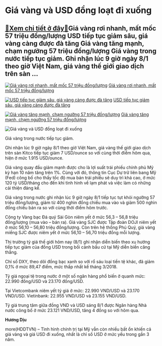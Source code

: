 Giá vàng và USD đồng loạt đi xuống
==================================

[:gift:Xem chi tiết ở đây:gift:](https://hddtvn.com/gia-vang-va-usd-dong-loat-di-xuong/)Giá vàng rơi nhanh, mất mốc 57 triệu đồng/lượng USD tiếp tục giảm sâu, giá vàng càng được đà tăng Giá vàng tăng mạnh, chạm ngưỡng 57 triệu đồng/lượng Giá vàng trong nước tiếp tục giảm. Ghi nhận lúc 9 giờ ngày 8/1 theo giờ Việt Nam, giá vàng thế giới giao dịch trên sàn …
------------------------------------------------------------------------------------------------------------------------------------------------------------------------------------------------------------------------------------------------------------------------------





[![Giá vàng rơi nhanh, mất mốc 57 triệu đồng/lượng](https://hddtvn.com/wp-content/uploads/2021/01/0047_IMG_0173-2.jpg "Giá vàng rơi nhanh, mất mốc 57 triệu đồng/lượng")](https://haiquanonline.com.vn/gia-vang-roi-nhanh-mat-moc-57-trieu-dongluong-139740.html "Giá vàng rơi nhanh, mất mốc 57 triệu đồng/lượng") 
[Giá vàng rơi nhanh, mất mốc 57 triệu đồng/lượng](https://haiquanonline.com.vn/gia-vang-roi-nhanh-mat-moc-57-trieu-dongluong-139740.html "Giá vàng rơi nhanh, mất mốc 57 triệu đồng/lượng")


[![USD tiếp tục giảm sâu, giá vàng càng được đà tăng](https://hddtvn.com/wp-content/uploads/2021/01/5903_TNC_0566.jpg "USD tiếp tục giảm sâu, giá vàng càng được đà tăng")](https://haiquanonline.com.vn/usd-tiep-tuc-giam-sau-gia-vang-cang-duoc-da-tang-139682.html "USD tiếp tục giảm sâu, giá vàng càng được đà tăng") 
[USD tiếp tục giảm sâu, giá vàng càng được đà tăng](https://haiquanonline.com.vn/usd-tiep-tuc-giam-sau-gia-vang-cang-duoc-da-tang-139682.html "USD tiếp tục giảm sâu, giá vàng càng được đà tăng")


[![Giá vàng tăng mạnh, chạm ngưỡng 57 triệu đồng/lượng](https://hddtvn.com/wp-content/uploads/2021/01/5854_DSC_3225-2.jpg "Giá vàng tăng mạnh, chạm ngưỡng 57 triệu đồng/lượng")](https://haiquanonline.com.vn/gia-vang-tang-manh-cham-nguong-57-trieu-dongluong-139637.html "Giá vàng tăng mạnh, chạm ngưỡng 57 triệu đồng/lượng") 
[Giá vàng tăng mạnh, chạm ngưỡng 57 triệu đồng/lượng](https://haiquanonline.com.vn/gia-vang-tang-manh-cham-nguong-57-trieu-dongluong-139637.html "Giá vàng tăng mạnh, chạm ngưỡng 57 triệu đồng/lượng")






![Giá vàng và USD đồng loạt đi xuống](https://hddtvn.com/wp-content/uploads/2021/01/vang.jpg "undefined")


Giá vàng trong nước tiếp tục giảm.



Ghi nhận lúc 9 giờ ngày 8/1 theo giờ Việt Nam, giá vàng thế giới giao dịch trên sàn Kitco tiếp tục giảm 7 USD/ounce so với cùng thời điểm hôm qua, hiện ở mức 1.915 USD/ounce.


Giá vàng quay đầu giảm mạnh được cho là lợi suất trái phiếu chính phủ Mỹ kỳ hạn 10 năm tăng trên 1%. Cùng với đó, thông tin Cục Dự trữ liên bang Mỹ (Fed) công bố cho thấy tốc độ mua bán trái phiếu sẽ duy trì khá cao, ở mức 120 tỷ USD/tháng cho đến khi tình hình về lạm phát và việc làm có những cải thiện đáng kể.


Giá vàng trong nước ghi nhận lúc 9 giờ ngày 8/1 tiếp tục tụt khỏi ngưỡng 57 triệu đồng/lượng, giảm từ 400 nghìn đồng chiều mua vào và giảm 500 nghìn đồng chiều bán ra so với cùng thời điểm hôm trước.


Công ty Vàng bạc Đá quý Sài Gòn niêm yết ở mức 56,3 – 56,8 triệu đồng/lượng (mua vào – bán ra). Giá vàng SJC được Tập đoàn DOJI niêm yết ở mức 56,10 – 56,80 triệu đồng/lượng. Còn trên hệ thống Phú Quý, giá vàng miếng SJC được niêm yết ở mức 56,10 – 56,70 triệu đồng mỗi lượng.


Thị trường tỷ giá thế giới hôm nay (8/1) ghi nhận diễn biến theo xu hướng tiếp tục giảm của đồng USD trong bối cảnh bầu cử tại Mỹ diễn biến căng thẳng.


Chỉ số DXY, theo dõi đồng bạc xanh so với rổ sáu loại tiền tệ khác, đã giảm 0,1% ở mức 89,47 điểm, mức thấp nhất kể tháng 3/2018.


Tỷ giá ngoại tệ trong nước ở một số ngân hàng phổ biến ở quanh mức: 22.990 đồng/USD và 23.170 đồng/USD.


Tại Vietcombank niêm yết tỷ giá ở mức: 22.990 VND/USD và 23.170 VND/USD. Vietinbank: 22.955 VND/USD và 23.155 VND/USD.


Tỷ giá trung tâm giữa đồng VND và USD sáng 8/1 được Ngân hàng Nhà nước công bố ở mức 23.121 VND/USD, tăng 4 đồng so với hôm qua.




**Hương Dịu**



more(HDDTVN) – Tình hình chính trị tại Mỹ vẫn còn nhiều bất ổn khiến cả giá vàng và giá USD đi xuống, nhất là chỉ số USD ở mức yếu trong gần 3 năm.

